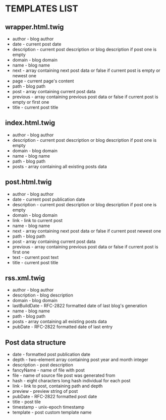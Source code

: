 TEMPLATES LIST
==============

wrapper.html.twig 
-----------------
* author - blog author
* date - current post date
* description - current post description or blog description if post one is empty
* domain - blog domain
* name - blog name
* next - array containing next post data or false if current post is empty or newest one
* page - current page's content
* path - blog path
* post - array containing current post data
* previous - array containing previous post data or false if current post is empty or first one
* title - current post title


index.html.twig
---------------
* author - blog author
* description - current post description or blog description if post one is empty
* domain - blog domain
* name - blog name
* path - blog path
* posts - array containing all existing posts data


post.html.twig
--------------
* author - blog author
* date - current post publication date
* description - current post description or blog description if post one is empty
* domain - blog domain
* link - link to current post
* name - blog name
* next - array containing next post data or false if current post newest one
* path - blog path
* post - array containing current post data
* previous - array containing previous post data or false if current post is first one
* text - current post text
* title - current post title


rss.xml.twig
------------
* author - blog author
* description - blog description
* domain - blog domain
* lastBuildDate - RFC-2822 formatted date of last blog's generation
* name - blog name
* path - blog path
* posts - array containing all existing posts data
* pubDate - RFC-2822 formatted date of last entry


Post data structure
-------------------
* date - formatted post publication date
* depth - two-element array containing post year and month integer
* description - post description
* fancyName - name of file with post
* file - name of source file post was generated from
* hash - eight characters long hash individual for each post
* link - link to post, containing path and depth
* preview - preview string of post
* pubDate - RFC-2822 formatted post date
* title - post tile
* timestamp - unix-epoch timestamp
* template - post custom template name